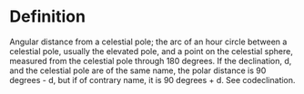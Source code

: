 # Definition

Angular distance from a celestial pole; the arc of an hour circle
between a celestial pole, usually the elevated pole, and a point on the
celestial sphere, measured from the celestial pole through 180 degrees.
If the declination, d, and the celestial pole are of the same name, the
polar distance is 90 degrees - d, but if of contrary name, it is 90
degrees + d. See codeclination.
